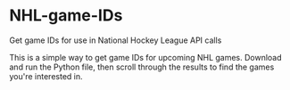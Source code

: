 # NHL-game-IDs
Get game IDs for use in National Hockey League API calls

This is a simple way to get game IDs for upcoming NHL games. Download and run the Python file, then scroll through the results to find the games you're interested in.
